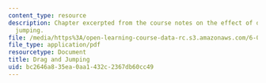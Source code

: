 ```yaml
---
content_type: resource
description: Chapter excerpted from the course notes on the effect of drag on fleas
  jumping.
file: /media/https%3A/open-learning-course-data-rc.s3.amazonaws.com/6-055j-the-art-of-approximation-in-science-and-engineering-spring-2008/bc2646a835ea0aa1432c2367db60cc49_mar03.pdf
file_type: application/pdf
resourcetype: Document
title: Drag and Jumping
uid: bc2646a8-35ea-0aa1-432c-2367db60cc49
---
```

